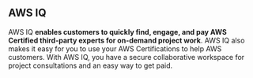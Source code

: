 ## AWS IQ

AWS IQ **enables customers to quickly find, engage, and pay AWS Certified third-party experts for on-demand project work**. AWS IQ also makes it easy for you to use your AWS Certifications to help AWS customers. With AWS IQ, you have a secure collaborative workspace for project consultations and an easy way to get paid.